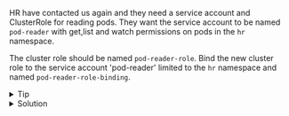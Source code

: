 
HR have contacted us again and they need a service account and ClusterRole for reading pods.
They want the service account to be named `pod-reader` with get,list and watch permissions on pods in the `hr` namespace.

The cluster role should be named `pod-reader-role`. Bind the new cluster role to the service account 'pod-reader' limited to the `hr` namespace and named `pod-reader-role-binding`.

<details>
  <summary>Tip</summary>
  <p>
  Official Docs: <a href="https://kubernetes.io/docs/reference/access-authn-authz/rbac/">here</a>
  Consider using:<br>
  <code>kubectl create sa --help</code><br>
    and <br>
  <code>kubectl create clusterrole --help</code><br>
  and<br>
  <code>kubectl create clusterrolebinding --help</code><br>
  </p>
</details>

<details>
  <summary>Solution</summary>
  <p>
  <code>
    kubectl create sa pod-reader --namespace hr

    kubectl create clusterrole pod-reader-role --verb=get,list,watch --resource=Pod

    kubectl create clusterrolebinding pod-reader-role-binding --clusterrole=pod-reader-role --serviceaccount=hr:pod-reader
  </code>
  </p>
</details>